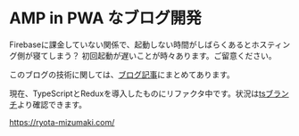 # AMP in PWA なブログ開発
Firebaseに課金していない関係で、起動しない時間がしばらくあるとホスティング側が寝てしまう？
初回起動が遅いことが時々あります。ご留意ください。

このブログの技術に関しては、[ブログ記事](https://ryota-mizumaki.com/products/Blazing-Fast-Blog/about_blog)にまとめてあります。

現在、TypeScriptとReduxを導入したものにリファクタ中です。状況は[tsブランチ](https://github.com/Mizumaki/blog/tree/ts)より確認できます。

https://ryota-mizumaki.com/